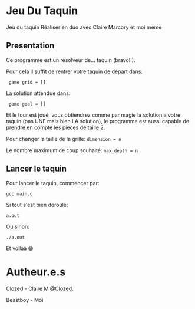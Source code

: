 # Jeu Du Taquin

Jeu du taquin
Réaliser en duo avec Claire Marcory et moi meme


## Presentation

Ce programme est un résolveur de... taquin (bravo!!).

Pour cela il suffit de rentrer votre taquin de départ dans:

``` game grid = []```

La solution attendue dans:

``` game goal = []```

Et le tour est joué, vous obtiendrez comme par magie la solution a votre taquin
(pas UNE mais bien LA solution), le programme est aussi capable de prendre en compte les pieces de taille 2.

Pour changer la taille de la grille:
```dimension = n```

Le nombre maximum de coup souhaité:
```max_depth = n```


## Lancer le taquin

Pour lancer le taquin, commencer par:

```gcc main.c```

Si tout s'est bien deroulé:

```a.out```

Ou sinon:

```./a.out```

Et voilàà 😁

# Autheur.e.s

Clozed - Claire M [@Clozed](https://framagit.org/Clozed).

Beastboy - Moi
